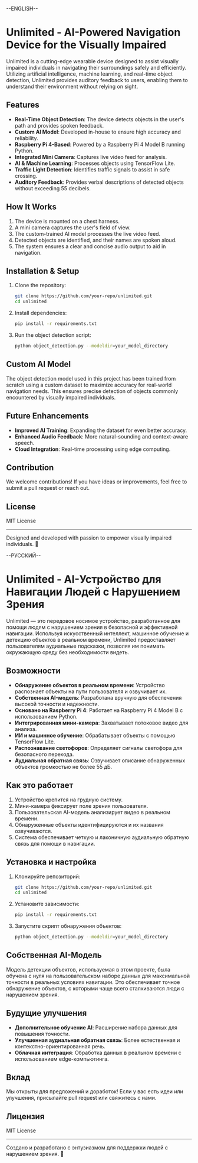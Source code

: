   --ENGLISH--
# Unlimited - AI-Powered Navigation Device for the Visually Impaired

Unlimited is a cutting-edge wearable device designed to assist visually impaired individuals in navigating their surroundings safely and efficiently. Utilizing artificial intelligence, machine learning, and real-time object detection, Unlimited provides auditory feedback to users, enabling them to understand their environment without relying on sight.

## Features
- **Real-Time Object Detection**: The device detects objects in the user's path and provides spoken feedback.
- **Custom AI Model**: Developed in-house to ensure high accuracy and reliability.
- **Raspberry Pi 4-Based**: Powered by a Raspberry Pi 4 Model B running Python.
- **Integrated Mini Camera**: Captures live video feed for analysis.
- **AI & Machine Learning**: Processes objects using TensorFlow Lite.
- **Traffic Light Detection**: Identifies traffic signals to assist in safe crossing.
- **Auditory Feedback**: Provides verbal descriptions of detected objects without exceeding 55 decibels.

## How It Works
1. The device is mounted on a chest harness.
2. A mini camera captures the user's field of view.
3. The custom-trained AI model processes the live video feed.
4. Detected objects are identified, and their names are spoken aloud.
5. The system ensures a clear and concise audio output to aid in navigation.

## Installation & Setup
1. Clone the repository:
   ```sh
   git clone https://github.com/your-repo/unlimited.git
   cd unlimited
   ```
2. Install dependencies:
   ```sh
   pip install -r requirements.txt
   ```
3. Run the object detection script:
   ```sh
   python object_detection.py --modeldir=your_model_directory
   ```

## Custom AI Model
The object detection model used in this project has been trained from scratch using a custom dataset to maximize accuracy for real-world navigation needs. This ensures precise detection of objects commonly encountered by visually impaired individuals.

## Future Enhancements
- **Improved AI Training**: Expanding the dataset for even better accuracy.
- **Enhanced Audio Feedback**: More natural-sounding and context-aware speech.
- **Cloud Integration**: Real-time processing using edge computing.

## Contribution
We welcome contributions! If you have ideas or improvements, feel free to submit a pull request or reach out.

## License
MIT License

---
Designed and developed with passion to empower visually impaired individuals. 🚀

--РУССКИЙ--
# Unlimited - AI-Устройство для Навигации Людей с Нарушением Зрения

Unlimited — это передовое носимое устройство, разработанное для помощи людям с нарушением зрения в безопасной и эффективной навигации. Используя искусственный интеллект, машинное обучение и детекцию объектов в реальном времени, Unlimited предоставляет пользователям аудиальные подсказки, позволяя им понимать окружающую среду без необходимости видеть.

## Возможности
- **Обнаружение объектов в реальном времени**: Устройство распознает объекты на пути пользователя и озвучивает их.
- **Собственная AI-модель**: Разработана вручную для обеспечения высокой точности и надежности.
- **Основано на Raspberry Pi 4**: Работает на Raspberry Pi 4 Model B с использованием Python.
- **Интегрированная мини-камера**: Захватывает потоковое видео для анализа.
- **ИИ и машинное обучение**: Обрабатывает объекты с помощью TensorFlow Lite.
- **Распознавание светофоров**: Определяет сигналы светофора для безопасного перехода.
- **Аудиальная обратная связь**: Озвучивает описание обнаруженных объектов громкостью не более 55 дБ.

## Как это работает
1. Устройство крепится на грудную систему.
2. Мини-камера фиксирует поле зрения пользователя.
3. Пользовательская AI-модель анализирует видео в реальном времени.
4. Обнаруженные объекты идентифицируются и их названия озвучиваются.
5. Система обеспечивает четкую и лаконичную аудиальную обратную связь для помощи в навигации.

## Установка и настройка
1. Клонируйте репозиторий:
   ```sh
   git clone https://github.com/your-repo/unlimited.git
   cd unlimited
   ```
2. Установите зависимости:
   ```sh
   pip install -r requirements.txt
   ```
3. Запустите скрипт обнаружения объектов:
   ```sh
   python object_detection.py --modeldir=your_model_directory
   ```

## Собственная AI-Модель
Модель детекции объектов, используемая в этом проекте, была обучена с нуля на пользовательском наборе данных для максимальной точности в реальных условиях навигации. Это обеспечивает точное обнаружение объектов, с которыми чаще всего сталкиваются люди с нарушением зрения.

## Будущие улучшения
- **Дополнительное обучение AI**: Расширение набора данных для повышения точности.
- **Улучшенная аудиальная обратная связь**: Более естественная и контекстно-ориентированная речь.
- **Облачная интеграция**: Обработка данных в реальном времени с использованием edge-компьютинга.

## Вклад
Мы открыты для предложений и доработок! Если у вас есть идеи или улучшения, присылайте pull request или свяжитесь с нами.

## Лицензия
MIT License

---
Создано и разработано с энтузиазмом для поддержки людей с нарушением зрения. 🚀


